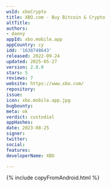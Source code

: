 ```yaml
---
wsId: xboCrypto
title: XBO.com - Buy Bitcoin & Crypto
altTitle: 
authors:
- danny
appId: xbo.mobile.app
appCountry: cy
idd: '1638748643'
released: 2022-09-24
updated: 2025-05-27
version: 2.8.0
stars: 5
reviews: 7
website: https://www.xbo.com/
repository: 
issue: 
icon: xbo.mobile.app.jpg
bugbounty: 
meta: ok
verdict: custodial
appHashes: 
date: 2023-08-25
signer: 
twitter: 
social: 
features: 
developerName: XBO

---
```


{% include copyFromAndroid.html %}
